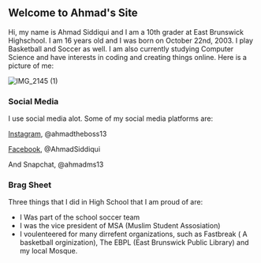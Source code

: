 ## Welcome to Ahmad's Site

Hi, my name is Ahmad Siddiqui and I am a 10th grader at East Brunswick Highschool. I am 16 years old and I was born on October 22nd, 2003. I play Basketball and Soccer as well. I am also currently studying Computer Science and have interests in coding and creating things online. Here is a picture of me:

![IMG_2145 (1)](https://user-images.githubusercontent.com/66634821/84305783-9aa88b80-ab28-11ea-83e3-4e59cf766802.PNG)


### Social Media

I use social media alot. Some of my social media platforms are:

[Instagram](https://www.instagram.com/ahmadtheboss13/), @ahmadtheboss13

[Facebook](https://www.facebook.com/profile.php?id=100050474317280), @AhmadSiddiqui

And Snapchat, @ahmadms13


### Brag Sheet

Three things that I did in High School that I am proud of are:
- I Was part of the school soccer team
- I was the vice president of MSA (Muslim Student Assosiation)
- I voulenteered for many dirrefent organizations, such as Fastbreak ( A basketball orginization), The EBPL (East Brunswick Public Library) and my local Mosque.
